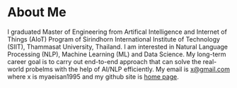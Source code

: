 
# About Me

I graduated Master of Engineering from Artifical Intelligence and Internet of Things (AIoT) Program of Sirindhorn International Institute of Technology (SIIT), Thammasat University, Thailand. I am interested in Natural Language Processing (NLP), Machine Learning (ML) and Data Science. My long-term career goal is to carry out end-to-end approach that can solve the real-world probelms with the help of AI/NLP efficiently. My email is x@gmail.com where x is myaeisan1995 and my github site is [home page](https://myaeisan77.github.io).



